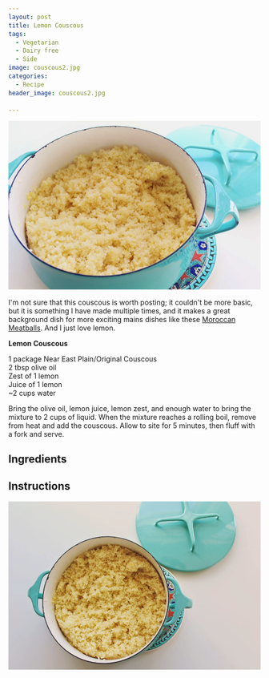 ```yaml
---
layout: post
title: Lemon Couscous
tags:
  - Vegetarian
  - Dairy free
  - Side
image: couscous2.jpg
categories:
  - Recipe
header_image: couscous2.jpg

---
```


![Image of Lemon Couscous.](/upload/couscous2.jpg)

I'm not sure that this couscous is worth posting; it couldn't be more basic, but it is something I have made multiple times, and it makes a great background dish for more exciting mains dishes like these [Moroccan Meatballs](http://www.hannahkilcoyne.com/2015/02/moroccan-meatballs.html). And I just love lemon.  
  
**Lemon Couscous**  
  
1 package Near East Plain/Original Couscous  
2 tbsp olive oil  
Zest of 1 lemon  
Juice of 1 lemon  
~2 cups water  
  
Bring the olive oil, lemon juice, lemon zest, and enough water to bring the mixture to 2 cups of liquid. When the mixture reaches a rolling boil, remove from heat and add the couscous. Allow to site for 5 minutes, then fluff with a fork and serve.

## Ingredients



## Instructions







![Image of Lemon Couscous.](/upload/couscous.jpg)